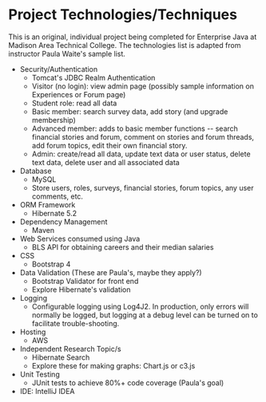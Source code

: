 # Project Technologies/Techniques 

<p>This is an original, individual project being completed for Enterprise Java at Madison Area Technical College. 
The technologies list is adapted from instructor Paula Waite's sample list.</p>

* Security/Authentication
  * Tomcat's JDBC Realm Authentication
  * Visitor (no login): view admin page (possibly sample information on Experiences or Forum page)
  * Student role: read all data
  * Basic member: search survey data, add story (and upgrade membership)
  * Advanced member: adds to basic member functions -- search financial stories and forum, 
  comment on stories and forum threads, add forum topics, edit their own financial story.
  * Admin: create/read all data, update text data or user status, delete text data, delete user and all associated data
* Database
  * MySQL
  * Store users, roles, surveys, financial stories, forum topics, any user comments, etc.
* ORM Framework
  * Hibernate 5.2
* Dependency Management
  * Maven
* Web Services consumed using Java
  * BLS API for obtaining careers and their median salaries
* CSS 
  * Bootstrap 4
* Data Validation (These are Paula's, maybe they apply?)
  * Bootstrap Validator for front end
  * Explore Hibernate's validation  
* Logging
  * Configurable logging using Log4J2. In production, only errors will normally be logged, but logging at a debug level can be turned on to facilitate trouble-shooting. 
* Hosting
  * AWS
* Independent Research Topic/s
  * Hibernate Search
  * Explore these for making graphs: Chart.js or c3.js
* Unit Testing
  * JUnit tests to achieve 80%+ code coverage (Paula's goal)
* IDE: IntelliJ IDEA